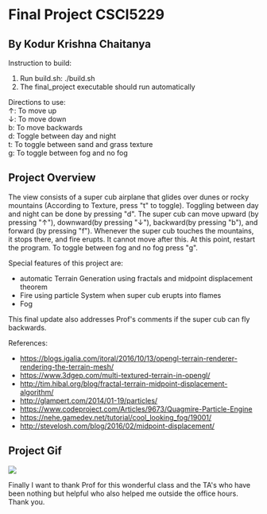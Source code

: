 # Final Project CSCI5229
## By Kodur Krishna Chaitanya
Instruction to build:

1) Run build.sh: ./build.sh
2) The final_project executable should run automatically

Directions to use:   
↑: To move up  
↓: To move down  
b: To move backwards  
d: Toggle between day and night  
t: To toggle between sand and grass texture  
g: To toggle between fog and no fog  

## Project Overview
The view consists of a super cub airplane that glides over dunes or rocky mountains (According to Texture, press "t" to toggle).  Toggling between day and night can be done by pressing "d". 
The super cub can move upward (by pressing "↑"), downward(by pressing "↓"),  backward(by pressing "b"), and forward (by pressing "f"). 
Whenever the super cub touches the mountains, it stops there, and fire erupts. It cannot move after this. At this point, restart the program. 
To toggle between fog and no fog press "g". 

Special features of this project are:  
- automatic Terrain Generation using fractals and midpoint displacement theorem
- Fire using particle System when super cub erupts into flames
- Fog

This final update also addresses Prof's comments if the super cub can fly backwards.



References:  
- https://blogs.igalia.com/itoral/2016/10/13/opengl-terrain-renderer-rendering-the-terrain-mesh/
- https://www.3dgep.com/multi-textured-terrain-in-opengl/
- http://tim.hibal.org/blog/fractal-terrain-midpoint-displacement-algorithm/
- http://glampert.com/2014/01-19/particles/
- https://www.codeproject.com/Articles/9673/Quagmire-Particle-Engine 
- https://nehe.gamedev.net/tutorial/cool_looking_fog/19001/
- http://stevelosh.com/blog/2016/02/midpoint-displacement/

## Project Gif
![](final_project/project.gif)


Finally I want to thank Prof for this wonderful class and the TA's who have been nothing but helpful
who also helped me outside the office hours. Thank you.





 